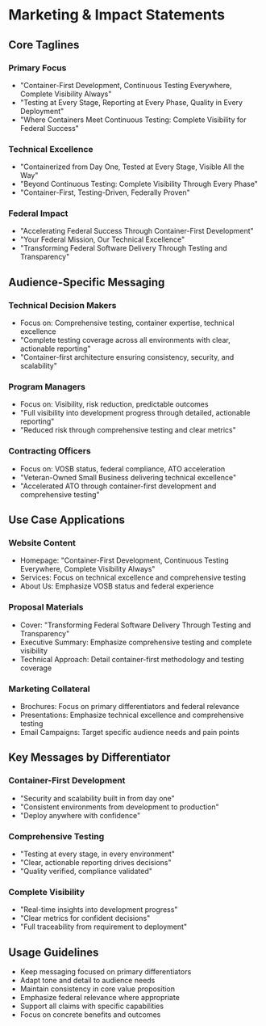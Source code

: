 # Marketing & Impact Statements

## Core Taglines

### Primary Focus
- "Container-First Development, Continuous Testing Everywhere, Complete Visibility Always"
- "Testing at Every Stage, Reporting at Every Phase, Quality in Every Deployment"
- "Where Containers Meet Continuous Testing: Complete Visibility for Federal Success"

### Technical Excellence
- "Containerized from Day One, Tested at Every Stage, Visible All the Way"
- "Beyond Continuous Testing: Complete Visibility Through Every Phase"
- "Container-First, Testing-Driven, Federally Proven"

### Federal Impact
- "Accelerating Federal Success Through Container-First Development"
- "Your Federal Mission, Our Technical Excellence"
- "Transforming Federal Software Delivery Through Testing and Transparency"

## Audience-Specific Messaging

### Technical Decision Makers
- Focus on: Comprehensive testing, container expertise, technical excellence
- "Complete testing coverage across all environments with clear, actionable reporting"
- "Container-first architecture ensuring consistency, security, and scalability"

### Program Managers
- Focus on: Visibility, risk reduction, predictable outcomes
- "Full visibility into development progress through detailed, actionable reporting"
- "Reduced risk through comprehensive testing and clear metrics"

### Contracting Officers
- Focus on: VOSB status, federal compliance, ATO acceleration
- "Veteran-Owned Small Business delivering technical excellence"
- "Accelerated ATO through container-first development and comprehensive testing"

## Use Case Applications

### Website Content
- Homepage: "Container-First Development, Continuous Testing Everywhere, Complete Visibility Always"
- Services: Focus on technical excellence and comprehensive testing
- About Us: Emphasize VOSB status and federal experience

### Proposal Materials
- Cover: "Transforming Federal Software Delivery Through Testing and Transparency"
- Executive Summary: Emphasize comprehensive testing and complete visibility
- Technical Approach: Detail container-first methodology and testing coverage

### Marketing Collateral
- Brochures: Focus on primary differentiators and federal relevance
- Presentations: Emphasize technical excellence and comprehensive testing
- Email Campaigns: Target specific audience needs and pain points

## Key Messages by Differentiator

### Container-First Development
- "Security and scalability built in from day one"
- "Consistent environments from development to production"
- "Deploy anywhere with confidence"

### Comprehensive Testing
- "Testing at every stage, in every environment"
- "Clear, actionable reporting drives decisions"
- "Quality verified, compliance validated"

### Complete Visibility
- "Real-time insights into development progress"
- "Clear metrics for confident decisions"
- "Full traceability from requirement to deployment"

## Usage Guidelines
- Keep messaging focused on primary differentiators
- Adapt tone and detail to audience needs
- Maintain consistency in core value proposition
- Emphasize federal relevance where appropriate
- Support all claims with specific capabilities
- Focus on concrete benefits and outcomes